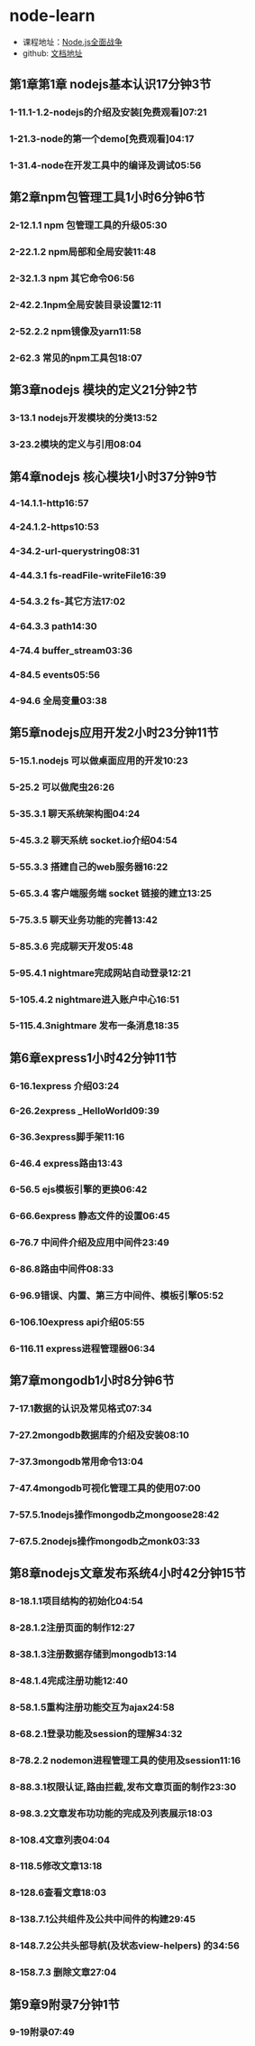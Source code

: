 # node-learn
+ 课程地址：[Node.js全面战争](http://edu.51cto.com/course/11489.html) 
+ github: [文档地址](https://lihongmi.github.io/node_study_doc/)

## 第1章第1章 nodejs基本认识17分钟3节
### 1-11.1-1.2-nodejs的介绍及安装[免费观看]07:21
### 1-21.3-node的第一个demo[免费观看]04:17
### 1-31.4-node在开发工具中的编译及调试05:56
## 第2章npm包管理工具1小时6分钟6节
### 2-12.1.1 npm 包管理工具的升级05:30
### 2-22.1.2 npm局部和全局安装11:48
### 2-32.1.3 npm 其它命令06:56
### 2-42.2.1npm全局安装目录设置12:11
### 2-52.2.2 npm镜像及yarn11:58
### 2-62.3 常见的npm工具包18:07
## 第3章nodejs 模块的定义21分钟2节
### 3-13.1 nodejs开发模块的分类13:52
### 3-23.2模块的定义与引用08:04
## 第4章nodejs 核心模块1小时37分钟9节
### 4-14.1.1-http16:57
### 4-24.1.2-https10:53
### 4-34.2-url-querystring08:31
### 4-44.3.1 fs-readFile-writeFile16:39
### 4-54.3.2 fs-其它方法17:02
### 4-64.3.3 path14:30
### 4-74.4 buffer_stream03:36
### 4-84.5 events05:56
### 4-94.6 全局变量03:38
## 第5章nodejs应用开发2小时23分钟11节
### 5-15.1.nodejs 可以做桌面应用的开发10:23
### 5-25.2 可以做爬虫26:26
### 5-35.3.1 聊天系统架构图04:24
### 5-45.3.2 聊天系统 socket.io介绍04:54
### 5-55.3.3 搭建自己的web服务器16:22
### 5-65.3.4 客户端服务端 socket 链接的建立13:25
### 5-75.3.5 聊天业务功能的完善13:42
### 5-85.3.6 完成聊天开发05:48
### 5-95.4.1 nightmare完成网站自动登录12:21
### 5-105.4.2 nightmare进入账户中心16:51
### 5-115.4.3nightmare 发布一条消息18:35
## 第6章express1小时42分钟11节
### 6-16.1express 介绍03:24
### 6-26.2express _HelloWorld09:39
### 6-36.3express脚手架11:16
### 6-46.4 express路由13:43
### 6-56.5 ejs模板引擎的更换06:42
### 6-66.6express 静态文件的设置06:45
### 6-76.7 中间件介绍及应用中间件23:49
### 6-86.8路由中间件08:33
### 6-96.9错误、内置、第三方中间件、模板引擎05:52
### 6-106.10express api介绍05:55
### 6-116.11 express进程管理器06:34
## 第7章mongodb1小时8分钟6节
### 7-17.1数据的认识及常见格式07:34
### 7-27.2mongodb数据库的介绍及安装08:10
### 7-37.3mongodb常用命令13:04
### 7-47.4mongodb可视化管理工具的使用07:00
### 7-57.5.1nodejs操作mongodb之mongoose28:42
### 7-67.5.2nodejs操作mongodb之monk03:33
## 第8章nodejs文章发布系统4小时42分钟15节
### 8-18.1.1项目结构的初始化04:54
### 8-28.1.2注册页面的制作12:27
### 8-38.1.3注册数据存储到mongodb13:14
### 8-48.1.4完成注册功能12:40
### 8-58.1.5重构注册功能交互为ajax24:58
### 8-68.2.1登录功能及session的理解34:32
### 8-78.2.2 nodemon进程管理工具的使用及session11:16
### 8-88.3.1权限认证,路由拦截,发布文章页面的制作23:30
### 8-98.3.2文章发布功功能的完成及列表展示18:03
### 8-108.4文章列表04:04
### 8-118.5修改文章13:18
### 8-128.6查看文章18:03
### 8-138.7.1公共组件及公共中间件的构建29:45
### 8-148.7.2公共头部导航(及状态view-helpers) 的34:56
### 8-158.7.3 删除文章27:04
## 第9章9附录7分钟1节
### 9-19附录07:49
